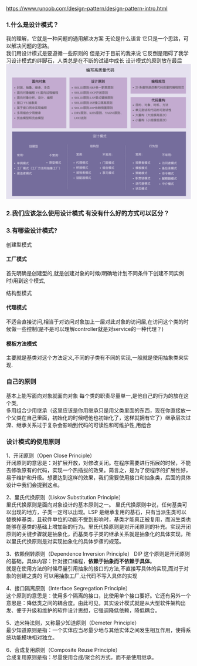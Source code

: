 


https://www.runoob.com/design-pattern/design-pattern-intro.html


### 1.什么是设计模式？
   我的理解，它就是一种问题的通用解决方案 无论是什么语言 它只是一个思路，可以解决问题的思路。  
   我们用设计模式是要遵循一些原则的 但是对于目前的我来说 它反倒是阻碍了我学习设计模式的绊脚石，人类总是在不断的试错中成长 设计模式的原则放在最后  
   ![image](image/设计模式全览.png)

### 2.我们应该怎么使用设计模式 有没有什么好的方式可以区分？
   
   
### 3.有哪些设计模式?

创建型模式

####  工厂模式
   首先明确是创建型的,就是创建对象的时候(明确地计划不同条件下创建不同实例时)用到这个模式,  
   
   
   
   
   

结构型模式

####  代理模式
   不适合直接访问,相当于对访问对象加上一层对此对象的访问层,在访问这个类的时候做一些控制(是不是可以理解controller就是对service的一种代理？)

####  模板方法模式
   主要就是基类对这个方法定义,不同的子类有不同的实现,一般就是使用抽象类来实现.


### 自己的原则
   基本上能写面向对象就面向对象 每个类的职责尽量单一,是他自己的行为的放在这个类,  
   多用组合少用继承（这里应该是你用继承只是用父类里面的东西，现在你直接放一个父类在自己里面，初始化的时候吧他也初始化了，这样就拥有它了）继承层次过深、继承关系过于复杂会影响到代码的可读性和可维护性,用组合


### 设计模式的使用原则
   1、开闭原则（Open Close Principle）  
   开闭原则的意思是：对扩展开放，对修改关闭。在程序需要进行拓展的时候，不能去修改原有的代码，实现一个热插拔的效果。简言之，是为了使程序的扩展性好，易于维护和升级。想要达到这样的效果，我们需要使用接口和抽象类，后面的具体设计中我们会提到这点。
   
   2、里氏代换原则（Liskov Substitution Principle）  
   里氏代换原则是面向对象设计的基本原则之一。 里氏代换原则中说，任何基类可以出现的地方，子类一定可以出现。LSP 是继承复用的基石，只有当派生类可以替换掉基类，且软件单位的功能不受到影响时，基类才能真正被复用，而派生类也能够在基类的基础上增加新的行为。里氏代换原则是对开闭原则的补充。实现开闭原则的关键步骤就是抽象化，而基类与子类的继承关系就是抽象化的具体实现，所以里氏代换原则是对实现抽象化的具体步骤的规范。
   
   3、依赖倒转原则（Dependence Inversion Principle）   DIP
   这个原则是开闭原则的基础，具体内容：针对接口编程，**依赖于抽象而不依赖于具体**。  
   就是在使用方法的时候尽量引用抽象的接口的方法,不直接写具体的实现,而对于对象的创建之类的 可以用抽象工厂,让代码不写入具体的实现
   
   4、接口隔离原则（Interface Segregation Principle）  
   这个原则的意思是：使用多个隔离的接口，比使用单个接口要好。它还有另外一个意思是：降低类之间的耦合度。由此可见，其实设计模式就是从大型软件架构出发、便于升级和维护的软件设计思想，它强调降低依赖，降低耦合。
   
   5、迪米特法则，又称最少知道原则（Demeter Principle）  
   最少知道原则是指：一个实体应当尽量少地与其他实体之间发生相互作用，使得系统功能模块相对独立。
   
   6、合成复用原则（Composite Reuse Principle）  
   合成复用原则是指：尽量使用合成/聚合的方式，而不是使用继承。